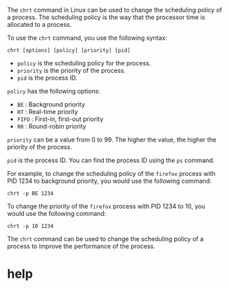 The `chrt` command in Linux can be used to change the scheduling policy of a process. The scheduling policy is the way that the processor time is allocated to a process.

To use the `chrt` command, you use the following syntax:

```
chrt [options] [policy] [priority] [pid]
```

* `policy` is the scheduling policy for the process.
* `priority` is the priority of the process.
* `pid` is the process ID.

`policy` has the following options:

* `BE` : Background priority
* `RT` : Real-time priority
* `FIFO` : First-in, first-out priority
* `RR` : Round-robin priority

`priority` can be a value from 0 to 99. The higher the value, the higher the priority of the process.

`pid` is the process ID. You can find the process ID using the `ps` command.

For example, to change the scheduling policy of the `firefox` process with PID 1234 to background priority, you would use the following command:

```
chrt -p BE 1234
```

To change the priority of the `firefox` process with PID 1234 to 10, you would use the following command:

```
chrt -p 10 1234
```

The `chrt` command can be used to change the scheduling policy of a process to improve the performance of the process.




# help 

```

```
